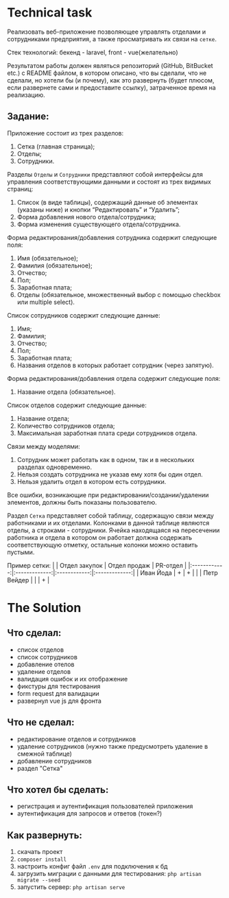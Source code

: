 # Technical task #
Реализовать веб-приложение позволяющее управлять отделами и сотрудниками предприятия, а также просматривать их связи на `сетке`.

Стек технологий: бекенд - laravel, front - vue(желательно)

Результатом работы должен являться репозиторий (GitHub, BitBucket etc.) с README файлом, в котором описано, что вы сделали, что не сделали, но хотели бы (и почему),  как это развернуть (будет плюсом, если развернете сами и предоставите ссылку), затраченное время на реализацию.

## Задание:
Приложение состоит из трех разделов:
1. Сетка (главная страница);
2. Отделы;
3. Сотрудники.

Разделы `Отделы` и `Сотрудники` представляют собой интерфейсы для управления соответствующими данными и состоят из трех видимых страниц:
1. Список (в виде таблицы), содержащий данные об элементах (указаны ниже) и кнопки “Редактировать” и “Удалить”;
2. Форма добавления нового отдела/сотрудника;
3. Форма изменения существующего отдела/сотрудника.

Форма редактирования/добавления сотрудника содержит следующие поля:
1. Имя (обязательное);
2. Фамилия (обязательное);
3. Отчество;
4. Пол;
5. Заработная плата;
6. Отделы (обязательное, множественный выбор с помощью checkbox или multiple select).

Список сотрудников содержит следующие данные:
1. Имя;
2. Фамилия;
3. Отчество;
4. Пол;
5. Заработная плата;
6. Названия отделов в которых работает сотрудник (через запятую).

Форма редактирования/добавления отдела содержит следующие поля:
1. Название отдела (обязательное).

Список отделов содержит следующие данные:
1. Название отдела;
2. Количество сотрудников отдела;
3. Максимальная заработная плата среди сотрудников отдела.

Связи между моделями:
1. Сотрудник может работать как в одном, так и в нескольких разделах одновременно.
2. Нельзя создать сотрудника не указав ему хотя бы один отдел.
3. Нельзя удалить отдел в котором есть сотрудники.

Все ошибки, возникающие при редактировании/создании/удалении элементов, должны быть показаны пользователю.

Раздел `Сетка` представляет собой таблицу, содержащую связи между работниками и их отделами.
Колонками в данной таблице являются отделы, а строками - сотрудники.
Ячейка находящаяся на пересечении работника и отдела в котором он работает должна содержать соответствующую отметку, остальные колонки можно оставить пустыми.

Пример сетки:
|              | Отдел закупок | Отдел продаж |    PR-отдел   | 
|:------------:|:-------------:|:------------:|:-------------:|
|  Иван Йода   |      +        |  +           |               | 
|  Петр Вейдер |               |              | +             | 

# The Solution #

## Что сделал:
- список отделов
- список сотрудников
- добавление отелов
- удаление отделов
- валидация ошибок и их отображение
- фикстуры для тестирования
- form request для валидации
- развернул vue js для фронта

## Что не сделал:
+ редактирование отделов и сотрудников
+ удаление сотрудников (нужно также предусмотреть удаление в смежной таблице)
+ добавление сотрудников
+ раздел "Сетка"

## Что хотел бы сделать:
+ регистрация и аутентификация пользователей приложения
+ аутентификация для запросов и ответов (токен?)

## Как развернуть:
1. скачать проект
2. `composer install`
3. настроить конфиг файл `.env` для подключения к бд
4. загрузить миграции с данными для тестирования: `php artisan migrate --seed`
5. запустить сервер: `php artisan serve`

